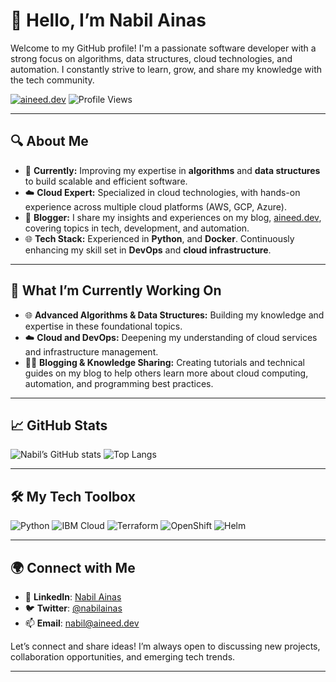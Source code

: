 # 👋 Hello, I’m Nabil Ainas

Welcome to my GitHub profile! I'm a passionate software developer with a strong focus on algorithms, data structures, cloud technologies, and automation. I constantly strive to learn, grow, and share my knowledge with the tech community.

[![aineed.dev](https://img.shields.io/badge/Blog-aineed.dev-blue)](https://aineed.dev)
![Profile Views](https://komarev.com/ghpvc/?username=nabilainas&label=Profile%20Views&color=brightgreen)

---

## 🔍 About Me

- 💼 **Currently:** Improving my expertise in **algorithms** and **data structures** to build scalable and efficient software.
- ☁️ **Cloud Expert:** Specialized in cloud technologies, with hands-on experience across multiple cloud platforms (AWS, GCP, Azure).
- 📝 **Blogger:** I share my insights and experiences on my blog, [aineed.dev](https://aineed.dev), covering topics in tech, development, and automation.
- 🌐 **Tech Stack:** Experienced in **Python**, and **Docker**. Continuously enhancing my skill set in **DevOps** and **cloud infrastructure**.

---

## 🌱 What I’m Currently Working On

- 🌐 **Advanced Algorithms & Data Structures:** Building my knowledge and expertise in these foundational topics.
- ☁️ **Cloud and DevOps:** Deepening my understanding of cloud services and infrastructure management.
- 🧑‍🏫 **Blogging & Knowledge Sharing:** Creating tutorials and technical guides on my blog to help others learn more about cloud computing, automation, and programming best practices.

---

## 📈 GitHub Stats

![Nabil’s GitHub stats](https://github-readme-stats.vercel.app/api?username=nabilainas&show_icons=true&theme=radical)
![Top Langs](https://github-readme-stats.vercel.app/api/top-langs/?username=nabilainas&layout=compact&theme=radical)

---

## 🛠️ My Tech Toolbox

![Python](https://img.shields.io/badge/Python-3776AB?style=for-the-badge&logo=python&logoColor=white)
![IBM Cloud](https://img.shields.io/badge/IBM%20Cloud-1261FE?style=for-the-badge&logo=ibmcloud&logoColor=white)
![Terraform](https://img.shields.io/badge/Terraform-623CE4?style=for-the-badge&logo=terraform&logoColor=white)
![OpenShift](https://img.shields.io/badge/OpenShift-EE0000?style=for-the-badge&logo=redhatopenshift&logoColor=white)
![Helm](https://img.shields.io/badge/Helm-0F1689?style=for-the-badge&logo=helm&logoColor=white)

---

## 🌍 Connect with Me

- 💼 **LinkedIn**: [Nabil Ainas](https://www.linkedin.com/in/aineed/)
- 🐦 **Twitter**: [@nabilainas](https://twitter.com/aineeeeed)
- 📫 **Email**: nabil@aineed.dev

Let’s connect and share ideas! I’m always open to discussing new projects, collaboration opportunities, and emerging tech trends.

---
